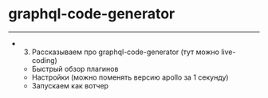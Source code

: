 # graphql-code-generator

-----

- 3) Рассказываем про graphql-code-generator (тут можно live-coding)
  - Быстрый обзор плагинов
  - Настройки (можно поменять версию apollo за 1 секунду)
  - Запускаем как вотчер